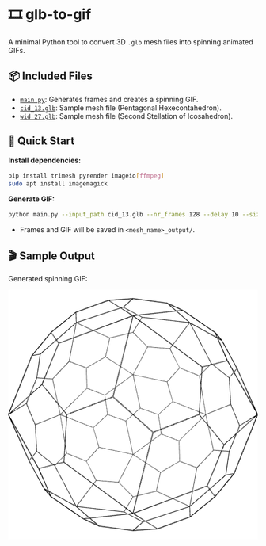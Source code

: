 # 🎞️ glb-to-gif

A minimal Python tool to convert 3D `.glb` mesh files into spinning animated GIFs.

## 📦 Included Files

- [`main.py`](main.py): Generates frames and creates a spinning GIF.
- [`cid_13.glb`](cid_13.glb): Sample mesh file (Pentagonal Hexecontahedron).
- [`wid_27.glb`](wid_27.glb): Sample mesh file (Second Stellation of Icosahedron).

## 🚀 Quick Start

**Install dependencies:**

```bash
pip install trimesh pyrender imageio[ffmpeg]
sudo apt install imagemagick
```

**Generate GIF:**

```bash
python main.py --input_path cid_13.glb --nr_frames 128 --delay 10 --size 512
```

- Frames and GIF will be saved in `<mesh_name>_output/`.

## 🎬 Sample Output

Generated spinning GIF:


![Sample GIF](cid_13_output/spinning.gif)
